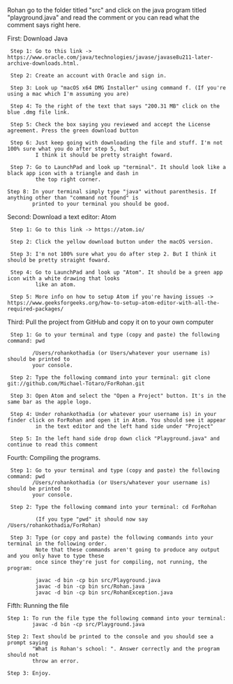 Rohan go to the folder titled "src" and click on the java program titled "playground.java" and read the comment or you can read what the comment says right here.

First: Download Java

     Step 1: Go to this link -> https://www.oracle.com/java/technologies/javase/javase8u211-later-archive-downloads.html.

     Step 2: Create an account with Oracle and sign in.

     Step 3: Look up "macOS x64 DMG Installer" using command f. (If you're using a mac which I'm assuming you are)

     Step 4: To the right of the text that says "200.31 MB" click on the blue .dmg file link.

     Step 5: Check the box saying you reviewed and accept the License agreement. Press the green download button

     Step 6: Just keep going with downloading the file and stuff. I'm not 100% sure what you do after step 5, but
             I think it should be pretty straight foward.

     Step 7: Go to LaunchPad and look up "terminal". It should look like a black app icon with a triangle and dash in
             the top right corner.

    Step 8: In your terminal simply type "java" without parenthesis. If anything other than "command not found" is
            printed to your terminal you should be good.



Second: Download a text editor: Atom

     Step 1: Go to this link -> https://atom.io/

     Step 2: Click the yellow download button under the macOS version.

     Step 3: I'm not 100% sure what you do after step 2. But I think it should be pretty straight foward.

     Step 4: Go to LaunchPad and look up "Atom". It should be a green app icon with a white drawing that looks
             like an atom.

     Step 5: More info on how to setup Atom if you're having issues -> https://www.geeksforgeeks.org/how-to-setup-atom-editor-with-all-the-required-packages/


Third: Pull the project from GitHub and copy it on to your own computer

     Step 1: Go to your terminal and type (copy and paste) the following command: pwd

            /Users/rohankothadia (or Users/whatever your username is) should be printed to
            your console.

     Step 2: Type the following command into your terminal: git clone git://github.com/Michael-Totaro/ForRohan.git

     Step 3: Open Atom and select the "Open a Project" button. It's in the same bar as the apple logo.

     Step 4: Under rohankothadia (or whatever your username is) in your finder click on ForRohan and open it in Atom. You should see it appear
             in the text editor and the left hand side under "Project"
             
     Step 5: In the left hand side drop down click "Playground.java" and continue to read this comment

Fourth: Compiling the programs.

     Step 1: Go to your terminal and type (copy and paste) the following command: pwd
            /Users/rohankothadia (or Users/whatever your username is) should be printed to
            your console.

     Step 2: Type the following command into your terminal: cd ForRohan

             (If you type "pwd" it should now say /Users/rohankothadia/ForRohan)

     Step 3: Type (or copy and paste) the following commands into your terminal in the following order.
             Note that these commands aren't going to produce any output and you only have to type these
             once since they're just for compiling, not running, the program:

             javac -d bin -cp bin src/Playground.java
             javac -d bin -cp bin src/Rohan.java
             javac -d bin -cp bin src/RohanException.java

Fifth: Running the file

    Step 1: To run the file type the following command into your terminal:
            javac -d bin -cp src/Playground.java

    Step 2: Text should be printed to the console and you should see a prompt saying
            "What is Rohan's school: ". Answer correctly and the program should not
            throw an error.

    Step 3: Enjoy.
